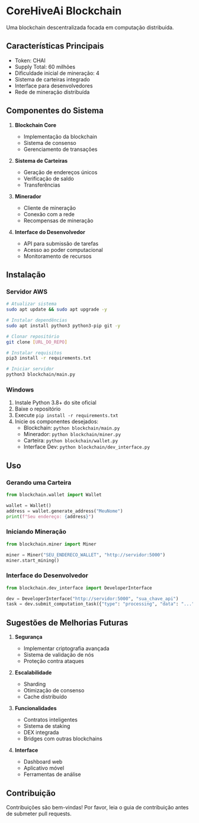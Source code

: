 # CoreHiveAi Blockchain

Uma blockchain descentralizada focada em computação distribuída.

## Características Principais

- Token: CHAI
- Supply Total: 60 milhões
- Dificuldade inicial de mineração: 4
- Sistema de carteiras integrado
- Interface para desenvolvedores
- Rede de mineração distribuída

## Componentes do Sistema

1. **Blockchain Core**
   - Implementação da blockchain
   - Sistema de consenso
   - Gerenciamento de transações

2. **Sistema de Carteiras**
   - Geração de endereços únicos
   - Verificação de saldo
   - Transferências

3. **Minerador**
   - Cliente de mineração
   - Conexão com a rede
   - Recompensas de mineração

4. **Interface do Desenvolvedor**
   - API para submissão de tarefas
   - Acesso ao poder computacional
   - Monitoramento de recursos

## Instalação

### Servidor AWS
```bash
# Atualizar sistema
sudo apt update && sudo apt upgrade -y

# Instalar dependências
sudo apt install python3 python3-pip git -y

# Clonar repositório
git clone [URL_DO_REPO]

# Instalar requisitos
pip3 install -r requirements.txt

# Iniciar servidor
python3 blockchain/main.py
```

### Windows
1. Instale Python 3.8+ do site oficial
2. Baixe o repositório
3. Execute `pip install -r requirements.txt`
4. Inicie os componentes desejados:
   - Blockchain: `python blockchain/main.py`
   - Minerador: `python blockchain/miner.py`
   - Carteira: `python blockchain/wallet.py`
   - Interface Dev: `python blockchain/dev_interface.py`

## Uso

### Gerando uma Carteira
```python
from blockchain.wallet import Wallet

wallet = Wallet()
address = wallet.generate_address("MeuNome")
print(f"Seu endereço: {address}")
```

### Iniciando Mineração
```python
from blockchain.miner import Miner

miner = Miner("SEU_ENDERECO_WALLET", "http://servidor:5000")
miner.start_mining()
```

### Interface do Desenvolvedor
```python
from blockchain.dev_interface import DeveloperInterface

dev = DeveloperInterface("http://servidor:5000", "sua_chave_api")
task = dev.submit_computation_task({"type": "processing", "data": "..."})
```

## Sugestões de Melhorias Futuras

1. **Segurança**
   - Implementar criptografia avançada
   - Sistema de validação de nós
   - Proteção contra ataques

2. **Escalabilidade**
   - Sharding
   - Otimização de consenso
   - Cache distribuído

3. **Funcionalidades**
   - Contratos inteligentes
   - Sistema de staking
   - DEX integrada
   - Bridges com outras blockchains

4. **Interface**
   - Dashboard web
   - Aplicativo móvel
   - Ferramentas de análise

## Contribuição

Contribuições são bem-vindas! Por favor, leia o guia de contribuição antes de submeter pull requests.